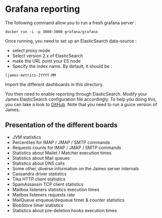 # Grafana reporting

The following command allow you to run a fresh grafana server :

```
docker run -i -p 3000:3000 grafana/grafana
```

Once running, you need to set up an ElasticSearch data-source :
 - select proxy mode
 - Select version 2.x of ElasticSearch
 - make the URL point your ES node
 - Specify the index name. By default, it should be :

```
[james-metrics-]YYYY-MM
```

Import the different dashboards in this directory.

You then need to enable reporting through ElasticSearch. Modify your James ElasticSearch configuration file accordingly.
To help you doing this, you can take a look to [GitHub](https://github.com/apache/james-project/blob/master/dockerfiles/run/guice/cassandra/destination/conf/elasticsearch.properties).
Note that you need to run a guice version of James.

## Presentation of the different boards

 - JVM statistics
 - Percentiles for IMAP / JMAP / SMTP commands
 - Requests counts for IMAP / JMAP / SMTP commands
 - Statistics about Mailet / Matcher execution times
 - Statistics about Mail queues
 - Statistics about DNS calls
 - Some other, diverse information on the James server internals
 - Cassandra driver statistics
 - Tika HTTP client statistics
 - SpamAssassin TCP client statistics
 - Mailbox listeners statistics execution times
 - Mailbox listeners requests rate
 - MailQueue enqueue/dequeue timer & counter statistics
 - BlobStore timer statistics
 - Statistics about pre-deletion hooks execution times
